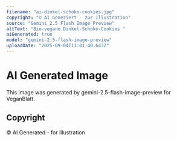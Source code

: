 ```yaml
---
filename: "ai-dinkel-schoko-cookies.jpg"
copyright: "© AI Generiert - zur Illustration"
source: "Gemini 2.5 Flash Image Preview"
altText: "Bio-vegane Dinkel-Schoko-Cookies "
aiGenerated: true
model: "gemini-2.5-flash-image-preview"
uploadDate: "2025-09-04T11:01:40.643Z"
---
```


# AI Generated Image

This image was generated by gemini-2.5-flash-image-preview for VeganBlatt.

## Copyright
© AI Generated - for illustration
